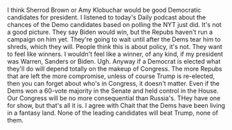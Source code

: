I think Sherrod Brown or Amy Klobuchar would be good Democratic candidates for president. I listened to today's Daily podcast about the chances of the Demo candidates based on polling the NYT just did. It's not a good picture. They say Biden would win, but the Repubs haven't run a campaign on him yet. They're going to wait until after the Dems tear him to shreds, which they will. People think this is about policy, it's not. They want to feel like winners. I wouldn't feel like a winner, of any kind, if my president was Warren, Sanders or Biden. Ugh. Anyway if a Democrat is elected what they'll do will depend totally on the makeup of Congress. The more Repubs that are left the more compromise, unless of course Trump is re-elected, then you can forget about who's in Congress, it doesn't matter. Even if the Dems won a 60-vote majority in the Senate and held control in the House. Our Congress will be no more consequential than Russia's. THey have one for show, but that's all it is. I agree with Chait that the Dems have been living in a fantasy land. None of the leading candidates will beat Trump, none of them. 
